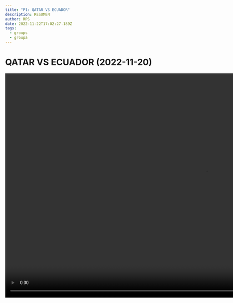 ```yaml
---
title: "P1: QATAR VS ECUADOR"
description: RESUMEN
author: RPS
date: 2022-11-22T17:02:27.189Z
tags:
  - groups
  - groupa
---
```

# QATAR VS ECUADOR (2022-11-20)

<video id="vid1" class="video-js" controls autoplay preload="auto" height="720" width="1280">
  <source src="https://www.dropbox.com/s/z6vums2kyjln4pn/20221120_gap1__qatvsecu_sp-arg.mp4?raw=1">
</video>